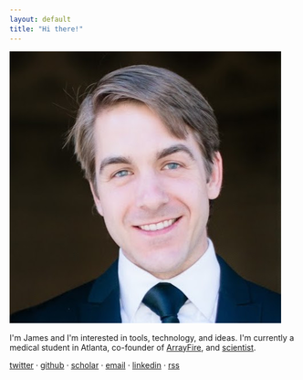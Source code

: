 ```yaml
---
layout: default
title: "Hi there!"
---
```


<img class="thumb" src="malcolm.jpg">

I'm James and I'm interested in tools, technology, and ideas.  I'm currently a
medical student in Atlanta, co-founder of [ArrayFire](http://arrayfire.com),
and [scientist](/pubs/research.html).

<a href="https://twitter.com/jgmalcolm" title="Twitter">twitter</a> &middot;
<a href="https://github.com/jgmalcolm" title="GitHub">github</a> &middot;
<a href="https://scholar.google.com/citations?user=Tp8uTioAAAAJ" title="Google Scholar">scholar</a> &middot;
<a href="mailto:me@jgmalcolm.com" title="E-Mail">email</a> &middot;
<a href="https://www.linkedin.com/in/jgmalcolm">linkedin</a> &middot;
<a href="/atom.xml" title="Subscribe (Atom)">rss</a>
